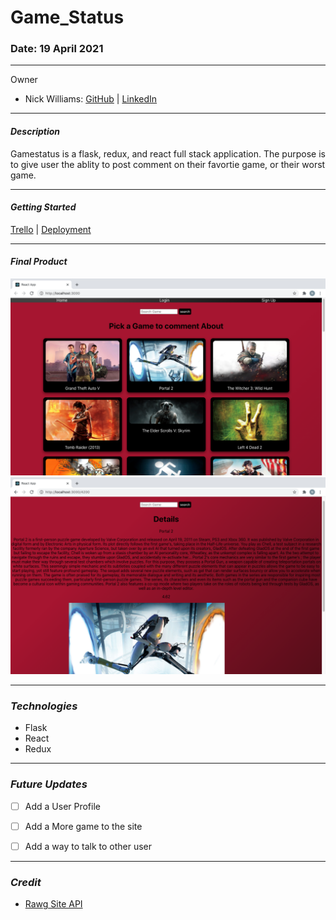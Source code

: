 # Game_Status



### Date: 19 April 2021 


*** 
Owner
* Nick Williams:
[GitHub](https://github.com/NickWill24) | 
[LinkedIn](https://www.linkedin.com/in/nickwill24/)




***
#### ***Description***
Gamestatus is a flask, redux, and react full stack application. The purpose is to give user the ablity to post comment on 
their favortie game, or their worst game.  

***
#### ***Getting Started***
[Trello](https://trello.com/b/zpabiA2i/gamestatus) |
[Deployment]()

***
#### ***Final Product*** 
![import](images/Homepage.png)
![import](images/Detailspage.png)

***
### ***Technologies***
* Flask
* React 
* Redux



***
### ***Future Updates***
* [ ] Add a User Profile 
* [ ] Add a More game to the site
* [ ] Add a way to talk to other user 


*** 
### ***Credit***

* [Rawg Site API](https://rawg.io/apidocs)